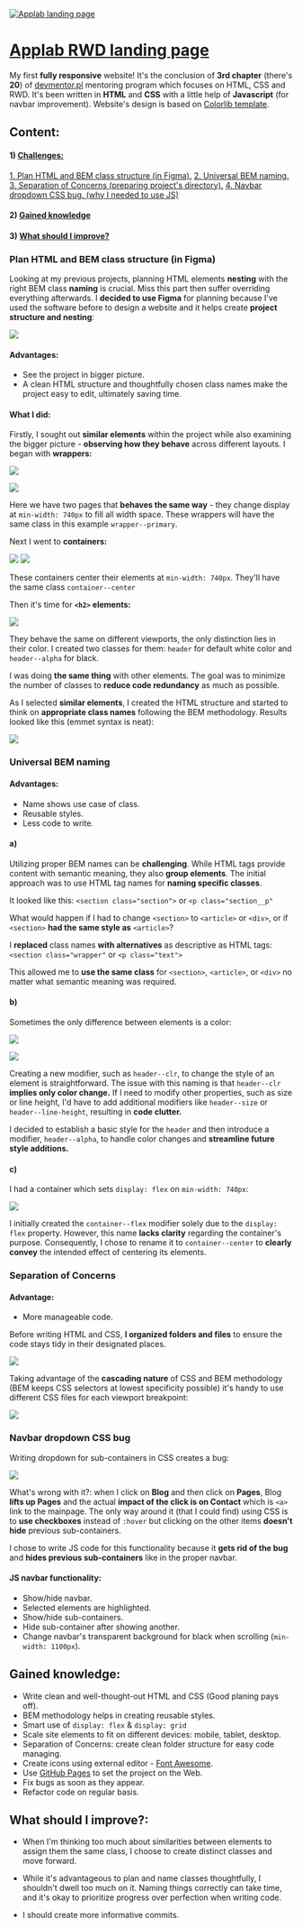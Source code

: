 [![Applab landing page](./images/README/Applab.svg)](https://typee8.github.io/task-html-and-css-rwd/)
# [Applab RWD landing page](https://typee8.github.io/task-html-and-css-rwd/)
My first **fully responsive** website! It's the conclusion of **3rd chapter** (there's **20**) of [devmentor.pl](https://devmentor.pl/mentoring-javascript) mentoring program which focuses on HTML, CSS and RWD. It's been written in **HTML** and **CSS** with a little help of **Javascript** (for navbar improvement). Website's design is based on [Colorlib template](https://colorlib.com/wp/template/applab/).

## Content:
#### 1) [Challenges:](#plan-html-and-bem-class-structure-in-figma)
 [1. Plan HTML and BEM class structure (in Figma).](#plan-html-and-bem-class-structure-in-figma)
 [2. Universal BEM naming.](#universal-bem-naming)
 [3. Separation of Concerns (preparing project's directory).](#separation-of-concerns)
 [4. Navbar dropdown CSS bug. (why I needed to use JS)](#navbar-dropdown-css-bug)

#### 2) [Gained knowledge](#gained-knowledge)

#### 3) [What should I improve?](#what-should-i-improve)

### Plan HTML and BEM class structure (in Figma)
Looking at my previous projects, planning HTML elements **nesting** with the right BEM class **naming** is crucial. Miss this part then suffer overriding everything afterwards.
I **decided to use Figma** for planning because I've used the software before to design a website and it helps create **project structure and nesting**:

![](./images/README/figma-structure.png)

#### Advantages:

- See the project in bigger picture.
- A clean HTML structure and thoughtfully chosen class names make the project easy to edit, ultimately saving time.

#### What I did:

Firstly, I sought out **similar elements** within the project while also examining the bigger picture - **observing how they behave** across different layouts. I began with **wrappers:**

![](./images/README/figma-wrapper-one.png)

![](./images/README/figma-wrapper-one%20(2).png)

Here we have two pages that **behaves the same way** - they change display at `min-width: 740px` to fill all width space. These wrappers will have the same class in this example `wrapper--primary`.

Next I went to **containers:**

![](./images/README/figma-container.png)
![](./images/README/figma-container%20(2).png)

These containers center their elements at `min-width: 740px`. They'll have the same class `container--center`

Then it's time for **`<h2>` elements:**

![](./images/README/figma-h.png)

They behave the same on different viewports, the only distinction lies in their color. I created two classes for them: `header` for default white color and `header--alpha` for black.

I was doing **the same thing** with other elements. The goal was to minimize the number of classes to **reduce code redundancy** as much as possible.

As I selected **similar elements**, I created the HTML structure and started to think on **appropriate class names** following the BEM methodology. Results looked like this (emmet syntax is neat):

![](./images/README/figma-mainpage.png)

### Universal BEM naming

#### Advantages:

- Name shows use case of class.
- Reusable styles.
- Less code to write.

#### a)

Utilizing proper BEM names can be **challenging**. While HTML tags provide content with semantic meaning, they also **group elements**. The initial approach was to use HTML tag names for **naming specific classes**.

It looked like this:
 `<section class="section">` 
or 
 `<p class="section__p"`

What would happen if I had to change `<section>` to `<article>` or `<div>`, or if `<section>` **had the same style as** `<article>`? 

I **replaced** class names **with alternatives** as descriptive as HTML tags:
`<section class="wrapper"`
or
`<p class="text">`

 This allowed me to **use the same class** for `<section>`, `<article>`, or `<div>` no matter what semantic meaning was required.

#### b)

Sometimes the only difference between elements is a color:

![](./images/README/figma-h.png)

![](./images/README/figma-h%20(2).png)

Creating a new modifier, such as `header--clr`, to change the style of an element is straightforward. The issue with this naming is that `header--clr` **implies only color change.** If I need to modify other properties, such as size or line height, I'd have to add additional modifiers like `header--size` or `header--line-height`, resulting in **code clutter.**

I decided to establish a basic style for the `header` and then introduce a modifier, `header--alpha`, to handle color changes and **streamline future style additions.**

#### c)

I had a container which sets `display: flex` on `min-width: 740px`:

![](./images/README/figma-container.png)

I initially created the `container--flex` modifier solely due to the `display: flex` property. However, this name **lacks clarity** regarding the container's purpose. Consequently, I chose to rename it to `container--center` to **clearly convey** the intended effect of centering its elements.

### Separation of Concerns

#### Advantage:
- More manageable code.

Before writing HTML and CSS, **I organized folders and files** to ensure the code stays tidy in their designated places.

![](./images/README/folder-structure.png)

Taking advantage of the **cascading nature** of CSS and BEM methodology (BEM keeps CSS selectors at lowest specificity possible) it's handy to use different CSS files for each viewport breakpoint:

![](./images/README/CSS-link.png)

### Navbar dropdown CSS bug

Writing dropdown for sub-containers in CSS creates a bug:

![](./images/README/navbar-subitem-link.gif)

What's wrong with it?: when I click on **Blog** and then click on **Pages**, Blog **lifts up Pages** and the actual **impact of the click is on Contact** which is `<a>` link to the mainpage. The only way around it (that I could find) using CSS is to **use checkboxes** instead of `:hover` but clicking on the other items **doesn't hide** previous sub-containers.

I chose to write JS code for this functionality because it **gets rid of the bug** and **hides previous sub-containers** like in the proper navbar.

#### JS navbar functionality:

- Show/hide navbar.
- Selected elements are highlighted.
- Show/hide sub-containers.
- Hide sub-container after showing another.
- Change navbar's transparent background for black when scrolling (`min-width: 1100px`).

## Gained knowledge:
- Write clean and well-thought-out HTML and CSS (Good planing pays off).
- BEM methodology helps in creating reusable styles.
- Smart use of `display: flex` & `display: grid`
- Scale site elements to fit on different devices: mobile, tablet, desktop.
- Separation of Concerns: create clean folder structure for easy code managing.
- Create icons using external editor - [Font Awesome](https://fontawesome.com/).
- Use [GitHub Pages](https://pages.github.com/) to set the project on the Web.
- Fix bugs as soon as they appear.
- Refactor code on regular basis.


## What should I improve?:
- When I'm thinking too much about similarities between elements to assign them the same class, I choose to create distinct classes and move forward.

- While it's advantageous to plan and name classes thoughtfully, I shouldn't dwell too much on it. Naming things correctly can take time, and it's okay to prioritize progress over perfection when writing code.

- I should create more informative commits.